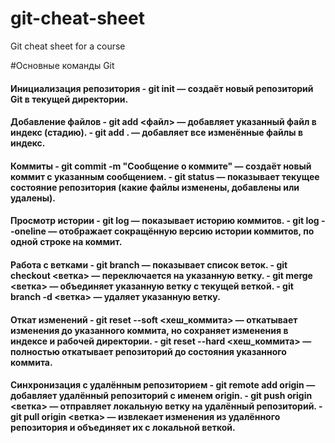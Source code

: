 # git-cheat-sheet
Git cheat sheet for a course

#Основные команды Git


#### Инициализация репозитория - git init — создаёт новый репозиторий Git в текущей директории.


#### Добавление файлов - git add <файл> — добавляет указанный файл в индекс (стадию). - git add . — добавляет все изменённые файлы в индекс.


#### Коммиты - git commit -m "Сообщение о коммите" — создаёт новый коммит с указанным сообщением. - git status — показывает текущее состояние репозитория (какие файлы изменены, добавлены или удалены).


#### Просмотр истории - git log — показывает историю коммитов. - git log --oneline — отображает сокращённую версию истории коммитов, по одной строке на коммит.


#### Работа с ветками - git branch — показывает список веток. - git checkout <ветка> — переключается на указанную ветку. - git merge <ветка> — объединяет указанную ветку с текущей веткой. - git branch -d <ветка> — удаляет указанную ветку.


#### Откат изменений - git reset --soft <хеш_коммита> — откатывает изменения до указанного коммита, но сохраняет изменения в индексе и рабочей директории. - git reset --hard <хеш_коммита> — полностью откатывает репозиторий до состояния указанного коммита.


#### Синхронизация с удалённым репозиторием - **git remote add origin _<url>_** — добавляет удалённый репозиторий с именем origin. - git push origin <ветка> — отправляет локальную ветку на удалённый репозиторий. - git pull origin <ветка> — извлекает изменения из удалённого репозитория и объединяет их с локальной веткой.